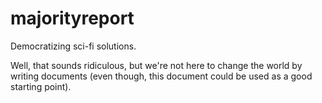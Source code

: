 majorityreport
==============

Democratizing sci-fi solutions.

Well, that sounds ridiculous, but we're not here to change the world by writing documents (even though, this document could be used as a good starting point). 
